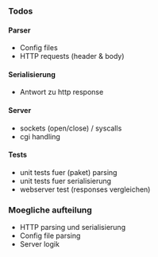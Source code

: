 ### Todos

#### Parser
* Config files
* HTTP requests (header & body)

#### Serialisierung
* Antwort zu http response

#### Server
* sockets (open/close) / syscalls
* cgi handling

#### Tests
* unit tests fuer (paket) parsing
* unit tests fuer serialisierung
* webserver test (responses vergleichen)

### Moegliche aufteilung

* HTTP parsing und serialisierung
* Config file parsing
* Server logik
